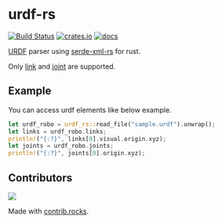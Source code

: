 # urdf-rs

[![Build Status](https://img.shields.io/github/workflow/status/openrr/urdf-rs/CI/main)](https://github.com/openrr/urdf-rs/actions) [![crates.io](https://img.shields.io/crates/v/urdf-rs.svg)](https://crates.io/crates/urdf-rs) [![docs](https://docs.rs/urdf-rs/badge.svg)](https://docs.rs/urdf-rs)

[URDF](http://wiki.ros.org/urdf) parser using [serde-xml-rs](https://github.com/RReverser/serde-xml-rs) for rust.

Only [link](http://wiki.ros.org/urdf/XML/link) and [joint](http://wiki.ros.org/urdf/XML/joint) are supported.

## Example

You can access urdf elements like below example.

```rust
let urdf_robo = urdf_rs::read_file("sample.urdf").unwrap();
let links = urdf_robo.links;
println!("{:?}", links[0].visual.origin.xyz);
let joints = urdf_robo.joints;
println!("{:?}", joints[0].origin.xyz);
```

## Contributors

<a href="https://github.com/openrr/urdf-rs/graphs/contributors">
  <img src="https://contrib.rocks/image?repo=openrr/urdf-rs" />
</a>

Made with [contrib.rocks](https://contrib.rocks).
